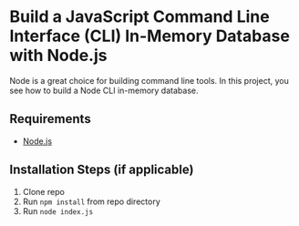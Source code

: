 # Build a JavaScript Command Line Interface (CLI) In-Memory Database with Node.js

Node is a great choice for building command line tools.
In this project, you see how to build a Node CLI in-memory database.

## Requirements

* [Node.js](http://nodejs.org/)

## Installation Steps (if applicable)

1. Clone repo
2. Run `npm install` from repo directory
4. Run `node index.js`